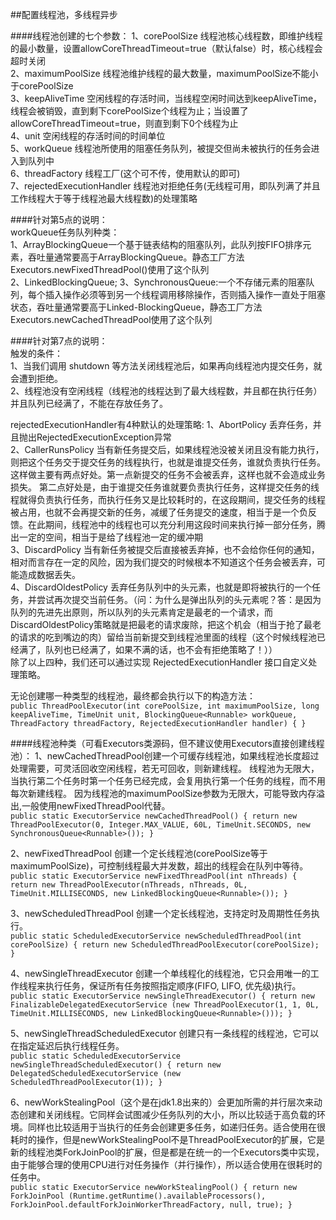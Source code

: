 ##配置线程池，多线程异步

####线程池创建的七个参数：
1、corePoolSize 线程池核心线程数，即维护线程的最小数量，设置allowCoreThreadTimeout=true（默认false）时，核心线程会超时关闭  
2、maximumPoolSize 线程池维护线程的最大数量，maximumPoolSize不能小于corePoolSize  
3、keepAliveTime 空闲线程的存活时间，当线程空闲时间达到keepAliveTime，线程会被销毁，直到剩下corePoolSize个线程为止；当设置了allowCoreThreadTimeout=true，则直到剩下0个线程为止  
4、unit 空闲线程的存活时间的时间单位  
5、workQueue 线程池所使用的阻塞任务队列，被提交但尚未被执行的任务会进入到队列中  
6、threadFactory 线程工厂(这个可不传，使用默认的即可)  
7、rejectedExecutionHandler 线程池对拒绝任务(无线程可用，即队列满了并且工作线程大于等于线程池最大线程数)的处理策略   

####针对第5点的说明：  
workQueue任务队列种类：  
1、ArrayBlockingQueue一个基于链表结构的阻塞队列，此队列按FIFO排序元素，吞吐量通常要高于ArrayBlockingQueue。静态工厂方法Executors.newFixedThreadPool()使用了这个队列  
2、LinkedBlockingQueue;
3、SynchronousQueue:一个不存储元素的阻塞队列，每个插入操作必须等到另一个线程调用移除操作，否则插入操作一直处于阻塞状态，吞吐量通常要高于Linked-BlockingQueue，静态工厂方法Executors.newCachedThreadPool使用了这个队列  

####针对第7点的说明：  
触发的条件：   
1、当我们调用 shutdown 等方法关闭线程池后，如果再向线程池内提交任务，就会遭到拒绝。  
2、线程池没有空闲线程（线程池的线程达到了最大线程数，并且都在执行任务）并且队列已经满了，不能在存放任务了。  

rejectedExecutionHandler有4种默认的处理策略:
1、AbortPolicy 丢弃任务，并且抛出RejectedExecutionException异常  
2、CallerRunsPolicy 当有新任务提交后，如果线程池没被关闭且没有能力执行，则把这个任务交于提交任务的线程执行，也就是谁提交任务，谁就负责执行任务。这样做主要有两点好处。第一点新提交的任务不会被丢弃，这样也就不会造成业务损失。 第二点好处是，由于谁提交任务谁就要负责执行任务，这样提交任务的线程就得负责执行任务，而执行任务又是比较耗时的，在这段期间，提交任务的线程被占用，也就不会再提交新的任务，减缓了任务提交的速度，相当于是一个负反馈。在此期间，线程池中的线程也可以充分利用这段时间来执行掉一部分任务，腾出一定的空间，相当于是给了线程池一定的缓冲期   
3、DiscardPolicy 当有新任务被提交后直接被丢弃掉，也不会给你任何的通知，相对而言存在一定的风险，因为我们提交的时候根本不知道这个任务会被丢弃，可能造成数据丢失。  
4、DiscardOldestPolicy 丢弃任务队列中的头元素，也就是即将被执行的一个任务，并尝试再次提交当前任务。（问：为什么是弹出队列的头元素呢？答：是因为队列的先进先出原则，所以队列的头元素肯定是最老的一个请求，而DiscardOldestPolicy策略就是把最老的请求废除，把这个机会（相当于抢了最老的请求的吃到嘴边的肉）留给当前新提交到线程池里面的线程（这个时候线程池已经满了，队列也已经满了，如果不满的话，也不会有拒绝策略了！））  
除了以上四种，我们还可以通过实现 RejectedExecutionHandler 接口自定义处理策略。

无论创建哪一种类型的线程池，最终都会执行以下的构造方法：  
``
public ThreadPoolExecutor(int corePoolSize,
                              int maximumPoolSize,
                              long keepAliveTime,
                              TimeUnit unit,
                              BlockingQueue<Runnable> workQueue,
                              ThreadFactory threadFactory,
                              RejectedExecutionHandler handler) {
                              }
``

####线程池种类（可看Executors类源码，但不建议使用Executors直接创建线程池）：
1、newCachedThreadPool创建一个可缓存线程池，如果线程池长度超过处理需要，可灵活回收空闲线程，若无可回收，则新建线程。 线程池为无限大，当执行第二个任务时第一个任务已经完成，会复用执行第一个任务的线程，而不用每次新建线程。 因为线程池的maximumPoolSize参数为无限大，可能导致内存溢出,一般使用newFixedThreadPool代替。   
 ``public static ExecutorService newCachedThreadPool() {
           return new ThreadPoolExecutor(0, Integer.MAX_VALUE,
                                         60L, TimeUnit.SECONDS,
                                         new SynchronousQueue<Runnable>());
       }``
 
 
2、newFixedThreadPool 创建一个定长线程池(corePoolSize等于maximumPoolSize)，可控制线程最大并发数，超出的线程会在队列中等待。  
``public static ExecutorService newFixedThreadPool(int nThreads) {
          return new ThreadPoolExecutor(nThreads, nThreads,
                                        0L, TimeUnit.MILLISECONDS,
                                        new LinkedBlockingQueue<Runnable>());
      }``

 
3、newScheduledThreadPool 创建一个定长线程池，支持定时及周期性任务执行。   
``public static ScheduledExecutorService newScheduledThreadPool(int corePoolSize) {
          return new ScheduledThreadPoolExecutor(corePoolSize);
      }``
 
4、newSingleThreadExecutor 创建一个单线程化的线程池，它只会用唯一的工作线程来执行任务，保证所有任务按照指定顺序(FIFO, LIFO, 优先级)执行。   
``public static ExecutorService newSingleThreadExecutor() {
          return new FinalizableDelegatedExecutorService
              (new ThreadPoolExecutor(1, 1,
                                      0L, TimeUnit.MILLISECONDS,
                                      new LinkedBlockingQueue<Runnable>()));
      }``

 
5、newSingleThreadScheduledExecutor  创建只有一条线程的线程池，它可以在指定延迟后执行线程任务。     
``public static ScheduledExecutorService newSingleThreadScheduledExecutor() {
          return new DelegatedScheduledExecutorService
              (new ScheduledThreadPoolExecutor(1));
      }``
 
6、newWorkStealingPool（这个是在jdk1.8出来的）会更加所需的并行层次来动态创建和关闭线程。它同样会试图减少任务队列的大小，所以比较适于高负载的环境。同样也比较适用于当执行的任务会创建更多任务，如递归任务。适合使用在很耗时的操作，但是newWorkStealingPool不是ThreadPoolExecutor的扩展，它是新的线程池类ForkJoinPool的扩展，但是都是在统一的一个Executors类中实现，由于能够合理的使用CPU进行对任务操作（并行操作），所以适合使用在很耗时的任务中。   
 ``public static ExecutorService newWorkStealingPool() {
           return new ForkJoinPool
               (Runtime.getRuntime().availableProcessors(),
                ForkJoinPool.defaultForkJoinWorkerThreadFactory,
                null, true);
       }``